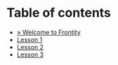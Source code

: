 # Table of contents

* [» Welcome to Frontity](README.md)
* [Lesson 1](lesson1/README.md)
* [Lesson 2](lesson2/README.md)
* [Lesson 3](lesson3/README.md)